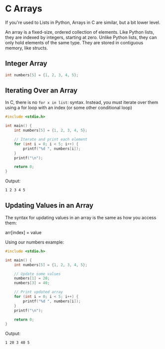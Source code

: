 # C Arrays

If you're used to Lists in Python, Arrays in C are similar, but a bit lower level.

An array is a fixed-size, ordered collection of elements. Like Python lists, they are indexed by integers, starting at zero. Unlike Python lists, they can only hold elements of the same type. They are stored in contiguous memory, like structs.

## Integer Array

```c
int numbers[5] = {1, 2, 3, 4, 5};
```

## Iterating Over an Array

In C, there is no `for x in list`: syntax. Instead, you must iterate over them using a for loop with an index (or some other conditional loop)

```c
#include <stdio.h>

int main() {
    int numbers[5] = {1, 2, 3, 4, 5};

    // Iterate and print each element
    for (int i = 0; i < 5; i++) {
        printf("%d ", numbers[i]);
    }
    printf("\n");

    return 0;
}
```

Output:

```txt
1 2 3 4 5
```

## Updating Values in an Array

The syntax for updating values in an array is the same as how you access them:

arr[index] = value

Using our numbers example:

```c
#include <stdio.h>

int main() {
    int numbers[5] = {1, 2, 3, 4, 5};

    // Update some values
    numbers[1] = 20;
    numbers[3] = 40;

    // Print updated array
    for (int i = 0; i < 5; i++) {
        printf("%d ", numbers[i]);
    }
    printf("\n");

    return 0;
}
```

Output:

```txt
1 20 3 40 5
```
